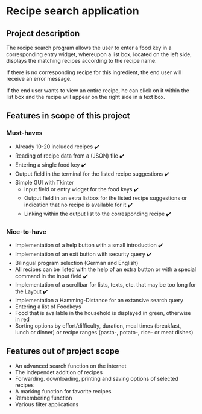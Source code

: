 # Recipe search application
## Project description
The recipe search program allows the user to enter a food key in a corresponding entry widget, whereupon a list box, located on the left side, displays the matching recipes according to the recipe name.

If there is no corresponding recipe for this ingredient, the end user will receive an error message.

If the end user wants to view an entire recipe, he can click on it within the list box and the recipe will appear on the right side in a text box.

## Features in scope of this project
### Must-haves
* Already 10-20 included recipes ✔️
* Reading of recipe data from a (JSON) file ✔️
* Entering a single food key ✔️
* Output field in the terminal for the listed recipe suggestions ✔️
* Simple GUI with Tkinter
    * Input field or entry widget for the food keys ✔️
    * Output field in an extra listbox for the listed recipe suggestions or indication that no recipe is available for it ✔️
    * Linking within the output list to the corresponding recipe ✔️

### Nice-to-have
* Implementation of a help button with a small introduction ✔️
* Implementation of an exit button with security query ✔️
* Bilingual program selection (German and English)
* All recipes can be listed with the help of an extra button or with a special command in the input field ✔️
* Implementation of a scrollbar for lists, texts, etc. that may be too long for the Layout ✔️
* Implementation a Hamming-Distance for an extansive search query
* Entering a list of Foodkeys
* Food that is available in the household is displayed in green, otherwise in red
* Sorting options by effort/difficulty, duration, meal times (breakfast, lunch or dinner) or recipe ranges (pasta-, potato-, rice- or meat dishes)

## Features out of project scope
* An advanced search function on the internet
* The independet addition of recipes
* Forwarding. downloading, printing and saving options of selected recipes
* A marking function for favorite recipes
* Remembering function
* Various filter applications